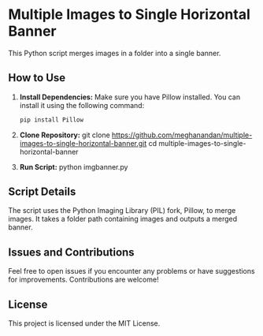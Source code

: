 # Multiple Images to Single Horizontal Banner

This Python script merges images in a folder into a single banner.

## How to Use

1. **Install Dependencies:**
   Make sure you have Pillow installed. You can install it using the following command:

   ```bash
   pip install Pillow

2. **Clone Repository:**
  git clone https://github.com/meghanandan/multiple-images-to-single-horizontal-banner.git
  cd multiple-images-to-single-horizontal-banner

3.  **Run Script:**
   python imgbanner.py

## Script Details

The script uses the Python Imaging Library (PIL) fork, Pillow, to merge images.
It takes a folder path containing images and outputs a merged banner.

## Issues and Contributions
Feel free to open issues if you encounter any problems or have suggestions for improvements. Contributions are welcome!

## License
This project is licensed under the MIT License.
